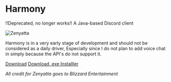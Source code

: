 # Harmony
!!Deprecated, no longer works!!
A Java-based Discord client

![Zenyatta](http://i.imgur.com/VUpAM9P.png)


Harmony is in a very early stage of development and should not be considered as a daily driver, Especially since I do not plan to add 
voice chat in simply because the API's do not support it. 

[Download](Harmony-0.0.2.jar)
[Download .exe Installler](https://www.dropbox.com/s/x7b4yn19v16lblj/HarmonySetup.exe?dl=1)

*All credit for Zenyatta goes to Blizzard Entertainment*
